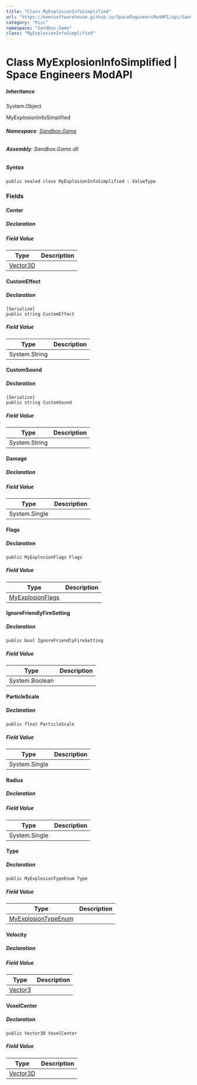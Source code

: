 ```yaml
---
title: "Class MyExplosionInfoSimplified"
url: "https://keensoftwarehouse.github.io/SpaceEngineersModAPI/api/Sandbox.Game.MyExplosionInfoSimplified.html"
category: "Misc"
namespace: "Sandbox.Game"
class: "MyExplosionInfoSimplified"
---
```


# Class MyExplosionInfoSimplified | Space Engineers ModAPI

##### Inheritance

System.Object

MyExplosionInfoSimplified

###### **Namespace**: [Sandbox.Game](https://keensoftwarehouse.github.io/SpaceEngineersModAPI/api/Sandbox.Game.html)

###### **Assembly**: Sandbox.Game.dll

##### Syntax

```
public sealed class MyExplosionInfoSimplified : ValueType
```

### Fields

#### Center

##### Declaration

##### Field Value

| Type | Description |
| --- | --- |
| [Vector3D](https://keensoftwarehouse.github.io/SpaceEngineersModAPI/api/VRageMath.Vector3D.html) |     |

#### CustomEffect

##### Declaration

```
[Serialize]
public string CustomEffect
```

##### Field Value

| Type | Description |
| --- | --- |
| System.String |     |

#### CustomSound

##### Declaration

```
[Serialize]
public string CustomSound
```

##### Field Value

| Type | Description |
| --- | --- |
| System.String |     |

#### Damage

##### Declaration

##### Field Value

| Type | Description |
| --- | --- |
| System.Single |     |

#### Flags

##### Declaration

```
public MyExplosionFlags Flags
```

##### Field Value

| Type | Description |
| --- | --- |
| [MyExplosionFlags](https://keensoftwarehouse.github.io/SpaceEngineersModAPI/api/Sandbox.Game.MyExplosionFlags.html) |     |

#### IgnoreFriendlyFireSetting

##### Declaration

```
public bool IgnoreFriendlyFireSetting
```

##### Field Value

| Type | Description |
| --- | --- |
| System.Boolean |     |

#### ParticleScale

##### Declaration

```
public float ParticleScale
```

##### Field Value

| Type | Description |
| --- | --- |
| System.Single |     |

#### Radius

##### Declaration

##### Field Value

| Type | Description |
| --- | --- |
| System.Single |     |

#### Type

##### Declaration

```
public MyExplosionTypeEnum Type
```

##### Field Value

| Type | Description |
| --- | --- |
| [MyExplosionTypeEnum](https://keensoftwarehouse.github.io/SpaceEngineersModAPI/api/Sandbox.ModAPI.MyExplosionTypeEnum.html) |     |

#### Velocity

##### Declaration

##### Field Value

| Type | Description |
| --- | --- |
| [Vector3](https://keensoftwarehouse.github.io/SpaceEngineersModAPI/api/VRageMath.Vector3.html) |     |

#### VoxelCenter

##### Declaration

```
public Vector3D VoxelCenter
```

##### Field Value

| Type | Description |
| --- | --- |
| [Vector3D](https://keensoftwarehouse.github.io/SpaceEngineersModAPI/api/VRageMath.Vector3D.html) |     |